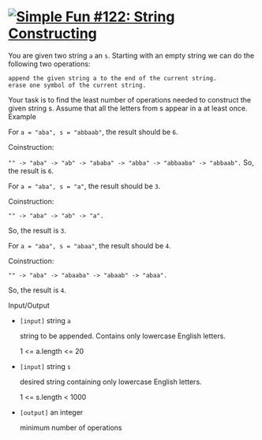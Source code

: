 # [![Simple Fun #122: String Constructing](https://www.codewars.com/kata/simple-fun-number-122-string-constructing)](https://www.codewars.com/kata/simple-fun-number-122-string-constructing)

You are given two string `a` an `s`. Starting with an empty string we can do the following two operations:
```
append the given string a to the end of the current string.
erase one symbol of the current string.
```
Your task is to find the least number of operations needed to construct the given string s. Assume that all the letters from s appear in a at least once.
Example

For `a = "aba", s = "abbaab"`, the result should be `6`.

Coinstruction:

`"" -> "aba" -> "ab" -> "ababa" -> "abba" -> "abbaaba" -> "abbaab".` So, the result is `6`.

For `a = "aba", s = "a"`, the result should be `3`.

Coinstruction:

`"" -> "aba" -> "ab" -> "a".`

So, the result is `3`.

For `a = "aba", s = "abaa"`, the result should be `4`.

Coinstruction:

`"" -> "aba" -> "abaaba" -> "abaab" -> "abaa".`

So, the result is `4`.

Input/Output

* `[input]` string `a`

    string to be appended. Contains only lowercase English letters.

    1 <= a.length <= 20

* `[input]` string `s`

    desired string containing only lowercase English letters.

    1 <= s.length < 1000

* `[output]` an integer

    minimum number of operations


